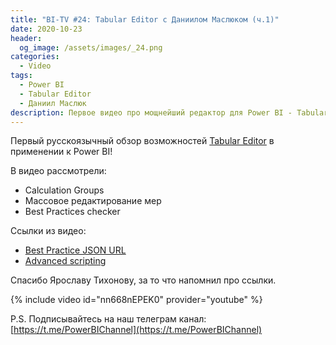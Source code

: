 ```yaml
---
title: "BI-TV #24: Tabular Editor с Даниилом Маслюком (ч.1)"
date: 2020-10-23
header:
  og_image: /assets/images/_24.png
categories:
  - Video
tags:
  - Power BI
  - Tabular Editor
  - Даниил Маслюк
description: Первое видео про мощнейший редактор для Power BI - Tabular Editor. Видео с Даниилом Маслюком.
---
```

<!-- markdownlint-disable MD040 MD013 -->
Первый русскоязычный обзор возможностей [Tabular Editor](https://tabulareditor.com/) в применении к Power BI!

В видео рассмотрели:

- Calculation Groups
- Массовое редактирование мер
- Best Practices checker

Ссылки из видео:

- [Best Practice JSON URL](https://raw.githubusercontent.com/TabularEditor/BestPracticeRules/master/BPARules-PowerBI.json)
- [Advanced scripting](https://github.com/otykier/tabulareditor/wiki/useful-script-snippets)

Спасибо Ярославу Тихонову, за то что напомнил про ссылки.

{% include video id="nn668nEPEK0" provider="youtube" %}

P.S. Подписывайтесь на наш телеграм канал: [https://t.me/PowerBIChannel](https://t.me/PowerBIChannel)

<!--  
<style>.embed-container { position: relative; padding-bottom: 56.25%; height: 0; overflow: hidden; max-width: 100%; } .embed-container iframe, .embed-container object, .embed-container embed { position: absolute; top: 0; left: 0; width: 100%; height: 100%; }</style><div class='embed-container'><iframe src='https://www.youtube.com/embed/XY7qf1wlgyU' frameborder='0' allowfullscreen></iframe></div>
-->  